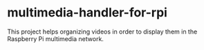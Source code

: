 # multimedia-handler-for-rpi
This project helps organizing videos in order to display them in the Raspberry Pi multimedia network.
